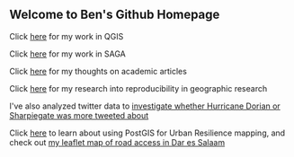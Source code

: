 ## Welcome to Ben's Github Homepage

Click [here](QGIS.md) for my work in QGIS

Click [here](SAGA.md) for my work in SAGA

Click [here](Academia.md) for my thoughts on academic articles

Click [here](Malcomb.md) for my research into reproducibility in geographic research

I've also analyzed twitter data to [investigate whether Hurricane Dorian or Sharpiegate was more tweeted about](Twitter.md)

Click [here](PostGIS.md) to learn about using PostGIS for Urban Resilience mapping, and check out [my leaflet map of road access in Dar es Salaam](dsmap/index.html)
